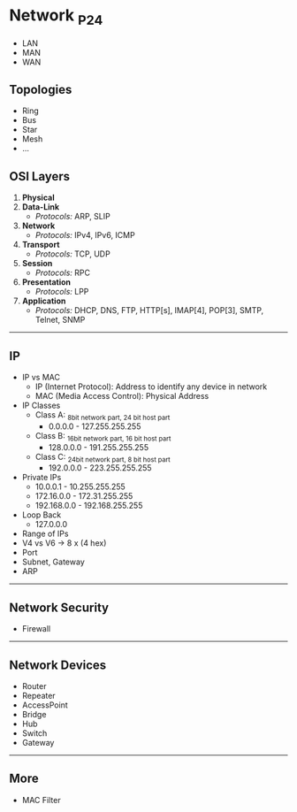 # Network <sub>P24</sub>
- LAN
- MAN
- WAN
  
## Topologies
- Ring
- Bus
- Star
- Mesh
- ...

## OSI Layers

1. **Physical**
2. **Data-Link**
   - _Protocols:_ ARP, SLIP
3. **Network**
   - _Protocols:_ IPv4, IPv6, ICMP
4. **Transport**
   - _Protocols:_ TCP, UDP
5. **Session**
   - _Protocols:_ RPC
6. **Presentation**
   - _Protocols:_ LPP
7. **Application**
   - _Protocols:_ DHCP, DNS, FTP, HTTP[s], IMAP[4], POP[3], SMTP, Telnet, SNMP

---

## IP
- IP vs MAC
  - IP (Internet Protocol): Address to identify any device in network
  - MAC (Media Access Control): Physical Address
- IP Classes
   - Class A: <sub>8bit network part, 24 bit host part</sub>
      - 0.0.0.0 - 127.255.255.255
   - Class B: <sub>16bit network part, 16 bit host part</sub>
      - 128.0.0.0 - 191.255.255.255
   - Class C: <sub>24bit network part, 8 bit host part</sub>
      - 192.0.0.0 - 223.255.255.255
- Private IPs
   - 10.0.0.1 - 10.255.255.255
   - 172.16.0.0 - 172.31.255.255
   - 192.168.0.0 - 192.168.255.255
- Loop Back
   - 127.0.0.0
- Range of IPs
- V4 vs V6 -> 8 x (4 hex)
- Port
- Subnet, Gateway
- ARP

---
## Network Security
- Firewall

---
## Network Devices
- Router
- Repeater
- AccessPoint
- Bridge
- Hub
- Switch
- Gateway

---
## More
- MAC Filter
